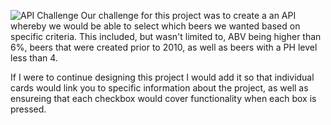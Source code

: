 ![API](https://user-images.githubusercontent.com/88447652/145730190-6075b123-3008-4abf-8d79-72da6cd5879f.png)
Challenge
Our challenge for this project was to create a an API whereby we would be able to select which beers we wanted based on specific criteria. This included, but wasn't limited to, ABV being higher than 6%, beers that were created prior to 2010, as well as beers with a PH level less than 4.



If I were to continue designing this project I would add it so that individual cards would link you to specific information about the project, as well as ensureing that each checkbox would cover functionality when each box is pressed. 
